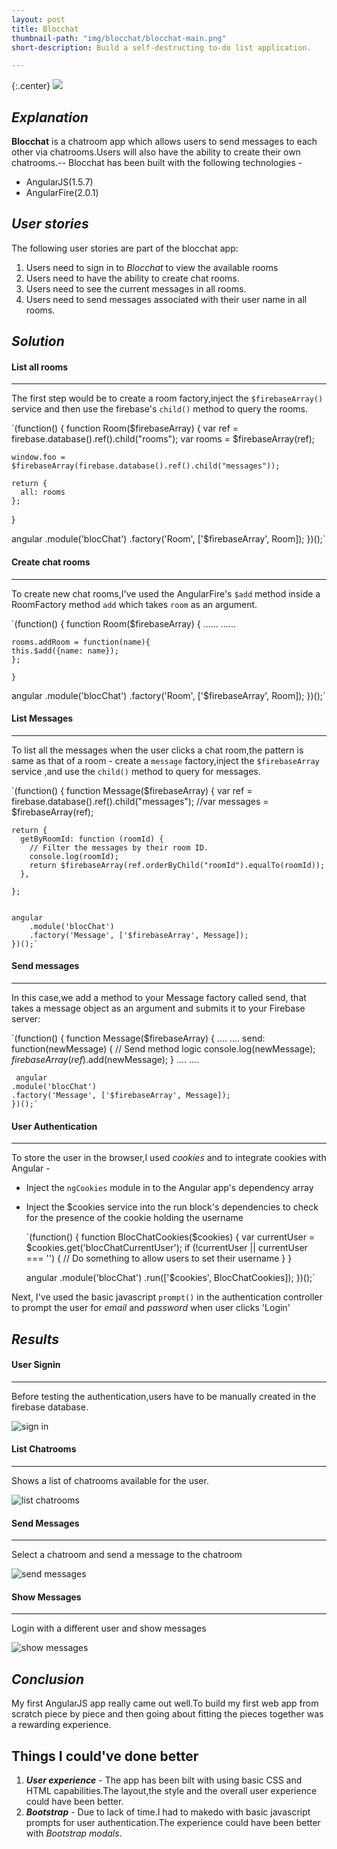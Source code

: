 ```yaml
---
layout: post
title: Blocchat
thumbnail-path: "img/blocchat/blocchat-main.png"
short-description: Build a self-destructing to-do list application.

---
```


{:.center}
![](/img/blocchat/blocchat-main.png)

## _Explanation_

**Blocchat** is a chatroom app which allows users to send messages to each other via chatrooms.Users will also have the ability to create their own chatrooms.--
Blocchat has been built with the following technologies -

- AngularJS(1.5.7)
- AngularFire(2.0.1)

## _User stories_

The following user stories are part of the blocchat app:

1. Users need to sign in to _Blocchat_ to view the available rooms
2. Users need to have the ability to create chat rooms.
3. Users need to see the current messages in all rooms.
4. Users need to send messages associated with their user name in all rooms.

## _Solution_

#### List all rooms
--------------------

The first step would be to create a room factory,inject the `$firebaseArray()` service and then use the firebase's `child()` method to query the rooms.

`(function() {
  function Room($firebaseArray) {
    var ref = firebase.database().ref().child("rooms");
    var rooms = $firebaseArray(ref);

    window.foo = $firebaseArray(firebase.database().ref().child("messages"));

    return {
      all: rooms
    };
  }

  angular
    .module('blocChat')
    .factory('Room', ['$firebaseArray', Room]);
})();`
   
#### Create chat rooms
----------------------

To create new chat rooms,I've used the AngularFire's `$add` method inside a RoomFactory method `add` which takes `room` as an argument.

`(function() {
  function Room($firebaseArray) {
  ......
  ......
  
    rooms.addRoom = function(name){
    this.$add({name: name});
    };
  
    }

  angular
    .module('blocChat')
    .factory('Room', ['$firebaseArray', Room]);
})();`

#### List Messages
--------------------

To list all the messages when the user clicks a chat room,the pattern is same as that of a room - create a `message` factory,inject the `$firebaseArray` service ,and use the `child()` method to query for messages.

  `(function() {
    function Message($firebaseArray) {
    var ref = firebase.database().ref().child("messages");
    //var messages = $firebaseArray(ref);

    return {
      getByRoomId: function (roomId) {
        // Filter the messages by their room ID.
        console.log(roomId);
        return $firebaseArray(ref.orderByChild("roomId").equalTo(roomId));
      },

    };
   

    angular
        .module('blocChat')
        .factory('Message', ['$firebaseArray', Message]);
    })();`

#### Send messages
------------------

In this case,we add a method to your Message factory called send, that takes a message object as an argument and submits it to your Firebase server:

  `(function() {
    function Message($firebaseArray) {
    ....
    ....
    send: function(newMessage) {
          // Send method logic
          console.log(newMessage);
          $firebaseArray(ref).$add(newMessage);
        }
    ....
    ....

     angular
    .module('blocChat')
    .factory('Message', ['$firebaseArray', Message]);
    })();`

#### User Authentication
-------------------------

To store the user in the browser,I used _cookies_ and to integrate cookies with Angular - 

- Inject the `ngCookies` module in to the Angular app's dependency array
- Inject the $cookies service into the run block's dependencies to check for the presence of the cookie holding the username

  `(function() {
    function BlocChatCookies($cookies) {
      var currentUser = $cookies.get('blocChatCurrentUser');
      if (!currentUser || currentUser === '') {
        // Do something to allow users to set their username
      }
    }

    angular
      .module('blocChat')
      .run(['$cookies', BlocChatCookies]);
    })();`

Next, I've used the basic javascript `prompt()` in the authentication controller to prompt the user for _email_ and _password_ when user clicks 'Login'

## _Results_

#### User Signin
--------------------
Before testing the authentication,users have to be manually created in the firebase database.

![sign in](img/blocchat/email.png "Sign In")

#### List Chatrooms
--------------------
Shows a list of chatrooms available for the user.

![list chatrooms](img/blocchat/listchatrooms.png "list chatrooms")

#### Send Messages
--------------------
Select a chatroom and send a message to the chatroom

![send messages](img/blocchat/sendmessages.png "send messages")

#### Show Messages
--------------------
Login with a different user and show messages

![show messages](img/blocchat/showmessages.png "show messages")

## _Conclusion_

My first AngularJS app really came out well.To build my first web app from scratch piece by piece and then going about fitting the pieces together was a rewarding experience.

Things I could've done better
------------------------------

1. _**User experience**_ - The app has been bilt with using basic CSS and HTML capabilities.The layout,the style and the overall user experience could have been better.
2. _**Bootstrap**_ - Due to lack of time.I had to makedo with basic javascript prompts for user authentication.The experience could have been better with _Bootstrap modals_.
